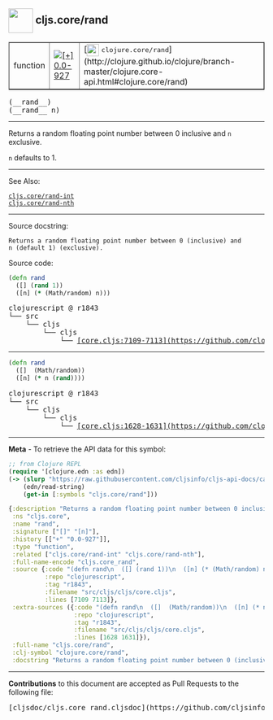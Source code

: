 ## <img width="48px" valign="middle" src="http://i.imgur.com/Hi20huC.png"> cljs.core/rand

 <table border="1">
<tr>

<td>function</td>
<td><a href="https://github.com/cljsinfo/cljs-api-docs/tree/0.0-927"><img valign="middle" alt="[+] 0.0-927" src="https://img.shields.io/badge/+-0.0--927-lightgrey.svg"></a> </td>
<td>
[<img height="24px" valign="middle" src="http://i.imgur.com/1GjPKvB.png"> <samp>clojure.core/rand</samp>](http://clojure.github.io/clojure/branch-master/clojure.core-api.html#clojure.core/rand)
</td>
</tr>
</table>

 <samp>
(__rand__)<br>
</samp>
 <samp>
(__rand__ n)<br>
</samp>

---

Returns a random floating point number between 0 inclusive and `n` exclusive.

`n` defaults to 1.

---


See Also:

[`cljs.core/rand-int`](cljs.core_rand-int.md)<br>
[`cljs.core/rand-nth`](cljs.core_rand-nth.md)<br>

---

Source docstring:

```
Returns a random floating point number between 0 (inclusive) and
n (default 1) (exclusive).
```

Source code:

```clj
(defn rand
  ([] (rand 1))
  ([n] (* (Math/random) n)))
```

 <pre>
clojurescript @ r1843
└── src
    └── cljs
        └── cljs
            └── <ins>[core.cljs:7109-7113](https://github.com/clojure/clojurescript/blob/r1843/src/cljs/cljs/core.cljs#L7109-L7113)</ins>
</pre>


---

```clj
(defn rand
  ([]  (Math/random))
  ([n] (* n (rand))))
```

 <pre>
clojurescript @ r1843
└── src
    └── cljs
        └── cljs
            └── <ins>[core.cljs:1628-1631](https://github.com/clojure/clojurescript/blob/r1843/src/cljs/cljs/core.cljs#L1628-L1631)</ins>
</pre>

---

__Meta__ - To retrieve the API data for this symbol:

```clj
;; from Clojure REPL
(require '[clojure.edn :as edn])
(-> (slurp "https://raw.githubusercontent.com/cljsinfo/cljs-api-docs/catalog/cljs-api.edn")
    (edn/read-string)
    (get-in [:symbols "cljs.core/rand"]))
```

```clj
{:description "Returns a random floating point number between 0 inclusive and `n` exclusive.\n\n`n` defaults to 1.",
 :ns "cljs.core",
 :name "rand",
 :signature ["[]" "[n]"],
 :history [["+" "0.0-927"]],
 :type "function",
 :related ["cljs.core/rand-int" "cljs.core/rand-nth"],
 :full-name-encode "cljs.core_rand",
 :source {:code "(defn rand\n  ([] (rand 1))\n  ([n] (* (Math/random) n)))",
          :repo "clojurescript",
          :tag "r1843",
          :filename "src/cljs/cljs/core.cljs",
          :lines [7109 7113]},
 :extra-sources ({:code "(defn rand\n  ([]  (Math/random))\n  ([n] (* n (rand))))",
                  :repo "clojurescript",
                  :tag "r1843",
                  :filename "src/cljs/cljs/core.cljs",
                  :lines [1628 1631]}),
 :full-name "cljs.core/rand",
 :clj-symbol "clojure.core/rand",
 :docstring "Returns a random floating point number between 0 (inclusive) and\nn (default 1) (exclusive)."}

```

---

__Contributions__ to this document are accepted as Pull Requests to the following file:

 <pre>
[cljsdoc/cljs.core_rand.cljsdoc](https://github.com/cljsinfo/cljs-api-docs/blob/master/cljsdoc/cljs.core_rand.cljsdoc)
</pre>

